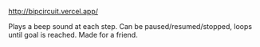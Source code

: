 http://bipcircuit.vercel.app/

Plays a beep sound at each step. Can be paused/resumed/stopped, loops until goal
is reached. Made for a friend.
